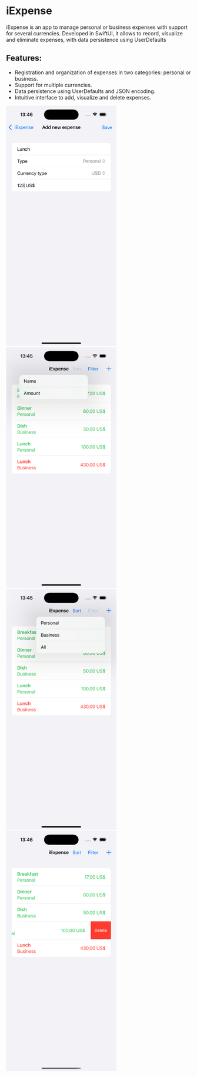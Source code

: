 # iExpense
iExpense is an app to manage personal or business expenses with support for several currencies. Developed in SwiftUI, it allows to record, visualize and eliminate expenses, with data persistence using UserDefaults

## Features:
- Registration and organization of expenses in two categories: personal or business.
- Support for multiple currencies.
- Data persistence using UserDefaults and JSON encoding.
- Intuitive interface to add, visualize and delete expenses.

 <img src="iExpense/Assets.xcassets/screen_4.imageset/screen_4.png" width="300" /> <img src="iExpense/Assets.xcassets/screen_1.imageset/screen_1.png" width="300" /> <img src="iExpense/Assets.xcassets/screen_3.imageset/screen_3.png" width="300" />
 <img src="iExpense/Assets.xcassets/screen_5.imageset/screen_5.png" width="300" /> 
 
 


